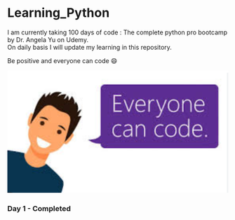 # Learning_Python
I am currently taking 100 days of code : The complete python pro bootcamp by Dr. Angela Yu on Udemy.<br>
On daily basis I will update my learning in this repository.

Be positive and everyone can code :smile:

![Everyone can code](Every_one_can_code.png)

### Day 1 - Completed
